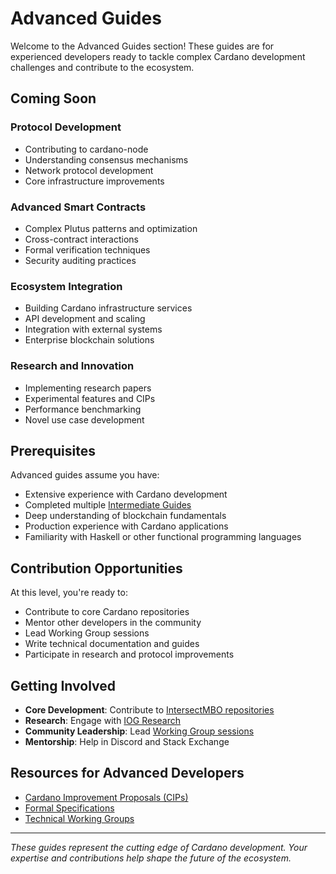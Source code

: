 # Advanced Guides

Welcome to the Advanced Guides section! These guides are for experienced developers ready to tackle complex Cardano development challenges and contribute to the ecosystem.

## Coming Soon

### Protocol Development
- Contributing to cardano-node
- Understanding consensus mechanisms
- Network protocol development
- Core infrastructure improvements

### Advanced Smart Contracts
- Complex Plutus patterns and optimization
- Cross-contract interactions
- Formal verification techniques
- Security auditing practices

### Ecosystem Integration
- Building Cardano infrastructure services
- API development and scaling
- Integration with external systems
- Enterprise blockchain solutions

### Research and Innovation
- Implementing research papers
- Experimental features and CIPs
- Performance benchmarking
- Novel use case development

## Prerequisites

Advanced guides assume you have:
- Extensive experience with Cardano development
- Completed multiple [Intermediate Guides](../intermediate/)
- Deep understanding of blockchain fundamentals
- Production experience with Cardano applications
- Familiarity with Haskell or other functional programming languages

## Contribution Opportunities

At this level, you're ready to:
- Contribute to core Cardano repositories
- Mentor other developers in the community
- Lead Working Group sessions
- Write technical documentation and guides
- Participate in research and protocol improvements

## Getting Involved

- **Core Development**: Contribute to [IntersectMBO repositories](https://github.com/IntersectMBO)
- **Research**: Engage with [IOG Research](https://iohk.io/en/research/library/)
- **Community Leadership**: Lead [Working Group sessions](../../working-group/)
- **Mentorship**: Help in Discord and Stack Exchange

## Resources for Advanced Developers

- [Cardano Improvement Proposals (CIPs)](https://github.com/cardano-foundation/CIPs)
- [Formal Specifications](https://github.com/IntersectMBO/cardano-ledger#formal-specifications)
- [Technical Working Groups](https://intersectmbo.org)

---

*These guides represent the cutting edge of Cardano development. Your expertise and contributions help shape the future of the ecosystem.*